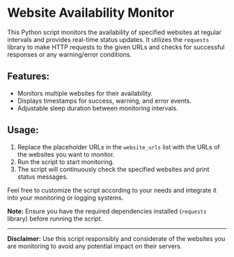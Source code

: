 # Website Availability Monitor

This Python script monitors the availability of specified websites at regular intervals and provides real-time status updates. It utilizes the `requests` library to make HTTP requests to the given URLs and checks for successful responses or any warning/error conditions.

## Features:
- Monitors multiple websites for their availability.
- Displays timestamps for success, warning, and error events.
- Adjustable sleep duration between monitoring intervals.

## Usage:
1. Replace the placeholder URLs in the `website_urls` list with the URLs of the websites you want to monitor.
2. Run the script to start monitoring.
3. The script will continuously check the specified websites and print status messages.

Feel free to customize the script according to your needs and integrate it into your monitoring or logging systems.

**Note:** Ensure you have the required dependencies installed (`requests` library) before running the script.

---

**Disclaimer:** Use this script responsibly and considerate of the websites you are monitoring to avoid any potential impact on their servers.
